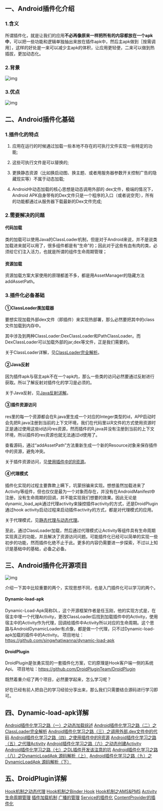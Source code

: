 ## 一、Android插件化介绍

### 1.含义

所谓插件化，就是让我们的应用**不必再像原来一样把所有的内容都放在一个apk中**，可以把一些功能和逻辑单独抽出来放在插件apk中，然后主apk做到［按需调用］，这样的好处是一来可以减少主apk的体积，让应用更轻便，二来可以做到热插拔，更加动态化。

### 2.背景

![img](http://upload-images.jianshu.io/upload_images/3985563-686e0a32dca54d28.png?imageMogr2/auto-orient/strip%7CimageView2/2/w/1240)

### 3.优点

![img](http://upload-images.jianshu.io/upload_images/3985563-edc7793c43a8c9f7.png?imageMogr2/auto-orient/strip%7CimageView2/2/w/1240)

## 二、Android插件化基础

### 1.插件化的特点

1) 应用在运行的时候通过加载一些本地不存在的可执行文件实现一些特定的功能;

2) 这些可执行文件是可以替换的;

3) 更换静态资源（比如换启动图、换主题、或者用服务器参数开关控制广告的隐藏现实等）不属于动态加载;

4) Android中动态加载的核心思想是动态调用外部的 dex文件，极端的情况下，Android APK自身带有的Dex文件只是一个程序的入口（或者说空壳），所有的功能都通过从服务器下载最新的Dex文件完成;

### 2.需要解决的问题

#### 代码加载

类的加载可以使用Java的ClassLoader机制，但是对于Android来说，并不是说类加载进来就可以用了，很多组件都是有“生命”的；因此对于这些有血有肉的类，必须给它们注入活力，也就是所谓的组件生命周期管理；

#### 资源加载

资源加载方案大家使用的原理都差不多，都是用AssetManager的隐藏方法addAssetPath。

### 3.插件化必备基础

#### ①ClassLoader类加载器

要想实现加载外部dex文件（即插件）来实现热部署，那么必然要把其中的class文件加载到内存中。

其中涉及到两种ClassLoader:DexClassLoader和PathClassLoader。而DexClassLoader可以加载外部的jar,dex等文件，正是我们需要的。

关于ClassLoader详解，见[ClassLoader完全解析](http://blog.csdn.net/u012124438/article/details/53235848)。

#### ②Java反射

因为插件apk与宿主apk不在一个apk内，那么一些类的访问必然要通过反射进行获取。所以了解反射对插件化的学习是必须的。

关于Java反射，见[Java反射详解](http://www.jianshu.com/p/779b3e27b26d)。

#### ③插件资源访问

res里的每一个资源都会在R.java里生成一个对应的Integer类型的id，APP启动时会先把R.java注册到当前的上下文环境，我们在代码里以R文件的方式使用资源时正是通过使用这些id访问res资源，然而插件的R.java并没有注册到当前的上下文环境，所以插件的res资源也就无法通过id使用了。

查看源码，通过“addAssetPath”方法重新生成一个新的Resource对象来保存插件中的资源，避免冲突。

关于插件资源访问，见[使用插件中的R资源](http://blog.csdn.net/u012124438/article/details/53236723)。

#### ④代理模式

插件化实现的过程主要靠欺上瞒下，坑蒙拐骗来实现。想想虽然加载进来了Activity等组件，但也仅仅是最为一个对象而存在，并没有在AndroidManifest中注册，没有生命周期的回调，并不能实现我们想要的效果。因此无论是dynamic_load_apk通过代理activity来操控插件activity的方式，还是DroidPlugin通过hook activity启动过程来启动插件activity的方式，都是对代理模式的应用。

关于代理模式，见[静态代理与动态代理](http://www.jianshu.com/p/27b255a6f479)。

至此，通过ClassLoader加载，然后通过代理模式让Activity等组件具有生命周期实现真正的功能，并且解决了资源访问问题。可能插件化已经可以简单的实现一些初步的功能，然而插件化绝不止于此。更多的内容仍需要进一步探索，不过以上知识是基础中的基础，必备之必备。

## 三、Android插件化开源项目

![img](http://upload-images.jianshu.io/upload_images/3985563-d14b0906078e525b.png?imageMogr2/auto-orient/strip%7CimageView2/2/w/1240)

介绍一下其中比较重要的两个，实现思想不同，也是入门插件化可以学习的两个。

#### Dynamic-load-apk

Dynamic-Load-Apk简称DL，这个开源框架作者是任玉刚，他的实现方式是，在宿主中埋一个代理Activity，更改ClassLoader后找到加载插件中的Activity，使用宿主中的Activity作为代理，回调给插件中Activity所以对应的生命周期。这个思路与AndroidDynamicLoader有点像，都是做一个代理，只不过Dynamic-load-apk加载的插件中的Activity。
项目地址：<https://github.com/singwhatiwanna/dynamic-load-apk>

#### DroidPlugin

DroidPlugin是张勇实现的一套插件化方案，它的原理是Hook客户端一侧的系统Api。
项目地址：<https://github.com/DroidPluginTeam/DroidPlugin>

既然着重介绍了两个项目，必然要学起来，怎么学习呢？

好在已经有前人把自己的学习经验分享出来，那么我们只需要结合源码进行学习即可。

## 四、Dynamic-load-apk详解

[Android插件化学习之路（一）之动态加载综述](http://blog.csdn.net/u012124438/article/details/53234223)
[Android插件化学习之路（二）之ClassLoader完全解析](http://blog.csdn.net/u012124438/article/details/53235848)
[Android插件化学习之路（三）之调用外部.dex文件中的代码](http://blog.csdn.net/u012124438/article/details/53236472)
[Android插件化学习之路（四）之使用插件中的R资源](http://blog.csdn.net/u012124438/article/details/53236723)
[Android插件化学习之路（五）之代理Activity](http://blog.csdn.net/u012124438/article/details/53239370)
[Android插件化学习之路（六）之动态创建Activity](http://blog.csdn.net/u012124438/article/details/53239497)
[Android插件化学习之路（七）之DL插件开发该注意的坑](http://blog.csdn.net/u012124438/article/details/53240585)
[Android插件化学习之路（八）之DynamicLoadApk 源码解析（上）](http://blog.csdn.net/u012124438/article/details/53241755) [Android插件化学习之路（九）之DynamicLoadApk 源码解析（下）](http://blog.csdn.net/u012124438/article/details/53242838)

## 五、DroidPlugin详解

[Hook机制之动态代理](http://weishu.me/2016/01/28/understand-plugin-framework-proxy-hook/)
[Hook机制之Binder Hook](http://weishu.me/2016/02/16/understand-plugin-framework-binder-hook/)
[Hook机制之AMS&PMS](http://weishu.me/2016/03/07/understand-plugin-framework-ams-pms-hook/)
[Activity生命周期管理](http://weishu.me/2016/03/21/understand-plugin-framework-activity-management/)
[插件加载机制](http://weishu.me/2016/04/05/understand-plugin-framework-classloader/)
[广播的管理](http://weishu.me/2016/04/12/understand-plugin-framework-receiver/)
[Service的插件化](http://weishu.me/2016/05/11/understand-plugin-framework-service/)
[ContentProvider的插件化](http://weishu.me/2016/07/12/understand-plugin-framework-content-provider/)